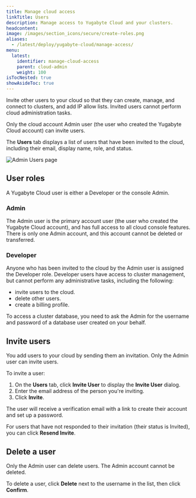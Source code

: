 ```yaml
---
title: Manage cloud access
linkTitle: Users
description: Manage access to Yugabyte Cloud and your clusters.
headcontent:
image: /images/section_icons/secure/create-roles.png
aliases:
  - /latest/deploy/yugabyte-cloud/manage-access/
menu:
  latest:
    identifier: manage-cloud-access
    parent: cloud-admin
    weight: 100
isTocNested: true
showAsideToc: true
---
```


Invite other users to your cloud so that they can create, manage, and connect to clusters, and add IP allow lists. Invited users cannot perform cloud administration tasks.

Only the cloud account Admin user (the user who created the Yugabyte Cloud account) can invite users. 

The **Users** tab displays a list of users that have been invited to the cloud, including their email, display name, role, and status.

![Admin Users page](/images/yb-cloud/cloud-admin-users.png)

## User roles

A Yugabyte Cloud user is either a Developer or the console Admin.

### Admin

The Admin user is the primary account user (the user who created the Yugabyte Cloud account), and has full access to all cloud console features. There is only one Admin account, and this account cannot be deleted or transferred.

### Developer

Anyone who has been invited to the cloud by the Admin user is assigned the Developer role. Developer users have access to cluster management, but cannot perform any administrative tasks, including the following:

- invite users to the cloud.
- delete other users.
- create a billing profile. 

To access a cluster database, you need to ask the Admin for the username and password of a database user created on your behalf.

## Invite users

You add users to your cloud by sending them an invitation. Only the Admin user can invite users.

To invite a user:

1. On the **Users** tab, click **Invite User** to display the **Invite User** dialog.
1. Enter the email address of the person you're inviting.
1. Click **Invite**.

The user will receive a verification email with a link to create their account and set up a password.

For users that have not responded to their invitation (their status is Invited), you can click **Resend Invite**.

## Delete a user

Only the Admin user can delete users. The Admin account cannot be deleted.

To delete a user, click **Delete** next to the username in the list, then click **Confirm**.

<!--
## View user details

The user details include a note that the credentials give admin access to the Yugabyte database, the username, and the password. 
Click **INFO** under **Actions** for the user whose details you want to see.
To see the password, click **Show password**. Click **Close** when finished.
-->
